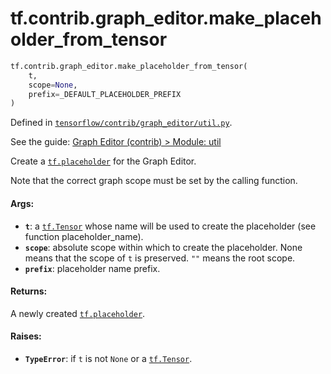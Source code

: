 <div itemscope itemtype="http://developers.google.com/ReferenceObject">
<meta itemprop="name" content="tf.contrib.graph_editor.make_placeholder_from_tensor" />
</div>

# tf.contrib.graph_editor.make_placeholder_from_tensor

``` python
tf.contrib.graph_editor.make_placeholder_from_tensor(
    t,
    scope=None,
    prefix=_DEFAULT_PLACEHOLDER_PREFIX
)
```



Defined in [`tensorflow/contrib/graph_editor/util.py`](https://www.tensorflow.org/code/tensorflow/contrib/graph_editor/util.py).

See the guide: [Graph Editor (contrib) > Module: util](../../../../../api_guides/python/contrib.graph_editor.md#Module_util)

Create a <a href="../../../tf/placeholder.md"><code>tf.placeholder</code></a> for the Graph Editor.

Note that the correct graph scope must be set by the calling function.

#### Args:

* <b>`t`</b>: a <a href="../../../tf/Tensor.md"><code>tf.Tensor</code></a> whose name will be used to create the placeholder
    (see function placeholder_name).
* <b>`scope`</b>: absolute scope within which to create the placeholder. None
    means that the scope of `t` is preserved. `""` means the root scope.
* <b>`prefix`</b>: placeholder name prefix.

#### Returns:

A newly created <a href="../../../tf/placeholder.md"><code>tf.placeholder</code></a>.

#### Raises:

* <b>`TypeError`</b>: if `t` is not `None` or a <a href="../../../tf/Tensor.md"><code>tf.Tensor</code></a>.